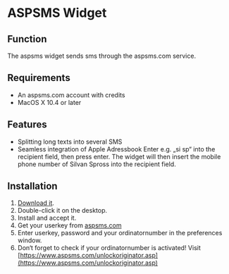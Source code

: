 ASPSMS Widget
=============

Function
--------

The aspsms widget sends sms through the aspsms.com service.

Requirements
------------

* An aspsms.com account with credits
* MacOS X 10.4 or later

Features
--------

* Splitting long texts into several SMS
* Seamless integration of Apple Adressbook Enter e.g. „si sp“ into the recipient field, then press enter. The widget will then insert the mobile phone number of Silvan Spross into the recipient field.

Installation
------------

1. [Download it](https://github.com/sspross/aspsms-widget/archives/master).
2. Double-click it on the desktop.
3. Install and accept it.
4. Get your userkey from [aspsms.com](http://aspsms.com/)
5. Enter userkey, password and your ordinatornumber in the preferences window.
6. Don‘t forget to check if your ordinatornumber is activated! Visit [https://www.aspsms.com/unlockoriginator.asp](https://www.aspsms.com/unlockoriginator.asp)